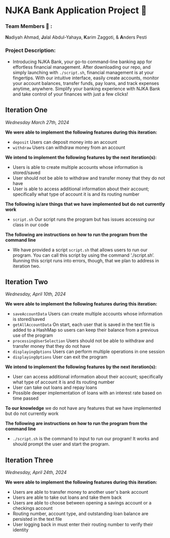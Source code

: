 # NJKA Bank Application Project :bank:
### Team Members :busts_in_silhouette: :
**N**adiyah Ahmad, **J**alal Abdul-Yahaya, **K**arim Zaggoti, & **A**nders Pesti
### Project Description:
- Introducing NJKA Bank, your go-to command-line banking app for effortless financial management. After downloading our repo, and simply launching with `./script.sh`, financial management is at your fingertips. With our intuitive interface, easily create accounts, monitor your account balances, transfer funds, pay loans, and track expenses anytime, anywhere. Simplify your banking experience with NJKA Bank and take control of your finances with just a few clicks!
  
## Iteration One
*Wednesday March 27th, 2024*

**We were able to implement the following features during this iteration:**
- `deposit` Users can deposit money into an account 
- `withdraw` Users can withdraw money from an account

**We intend to implement the following features by the next iteration(s):**
- Users is able to create multiple accounts whose information is stored/saved
- User should not be able to withdraw and transfer money that they do not have
- User is able to access additional information about their account; specifically what type of account it is and its routing number 

**The following is/are things that we have implemented but do not currently work**
- `script.sh` Our script runs the program but has issues accessing our class in our code

**The following are instructions on how to run the program from the command line**
- We have provided a script `script.sh` that allows users to run our program. You can call this script by using the command ‘./script.sh’. Running this script runs into errors, though, that we plan to address in iteration two.

## Iteration Two
*Wednesday, April 10th, 2024*

**We were able to implement the following features during this iteration:**
- `saveAccountData` Users can create multiple accounts whose information is stored/saved
- `getAllAccountData` On start, each user that is saved in the text file is added to a HashMap so users can keep their balance from a previous use of the program
- `processingUserSelection` Users should not be able to withdraw and transfer money that they do not have
- `displayingOptions` Users can perform multiple operations in one session
- `displayingOptions` User can exit the program

**We intend to implement the following features by the next iteration(s):**
- User can access additional information about their account; specifically what type of account it is and its routing number
- User can take out loans and repay loans
- Possible deeper implementation of loans with an interest rate based on time passed 

**To our knowledge** we do not have any features that we have implemented but do not currently work

**The following are instructions on how to run the program from the command line**
- `./script.sh` is the command to input to run our program! It works and should prompt the user and start the program. 

## Iteration Three
*Wednesday, April 24th, 2024*

**We were able to implement the following features during this iteration:**
- Users are able to transfer money to another user's bank account
- Users are able to take out loans and take them back
- Users are able to choose between opening a savings account or a checkings account
- Routing number, account type, and outstanding loan balance are persisted in the text file
- User logging back in must enter their routing number to verify their identity
